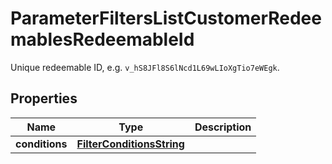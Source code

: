 

# ParameterFiltersListCustomerRedeemablesRedeemableId

Unique redeemable ID, e.g. `v_hS8JFl8S6lNcd1L69wLIoXgTio7eWEgk`.

## Properties

| Name | Type | Description |
|------------ | ------------- | ------------- |
|**conditions** | [**FilterConditionsString**](FilterConditionsString.md) |  |



